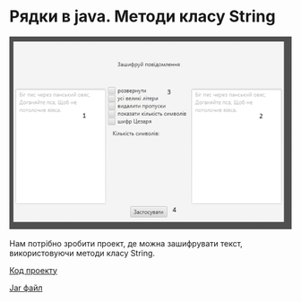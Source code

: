 # Рядки в java. Методи класу String

![Скріншот](/images/chapter14.png)

Нам потрібно зробити проект, де можна зашифрувати текст, використовуючи методи класу String.

[Код проекту](https://github.com/atmp-if/javafx/tree/project/Strings)

[Jar файл](https://github.com/atmp-if/javafx/releases/latest/download/Strings.jar)